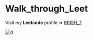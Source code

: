 # Walk_through_Leet

Visit my **Leetcode** profile => [KRISH_7](https://leetcode.com/KRISH_7/)

![d](https://github.com/KRISHNA-663/Walk_through_Leet/assets/93438911/040b2dd7-d5b2-463e-b631-68c9f850ec73)

